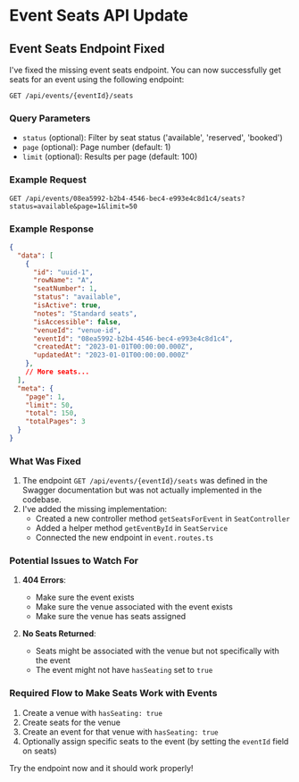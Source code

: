 # Event Seats API Update

## Event Seats Endpoint Fixed

I've fixed the missing event seats endpoint. You can now successfully get seats for an event using the following endpoint:

```
GET /api/events/{eventId}/seats
```

### Query Parameters

- `status` (optional): Filter by seat status ('available', 'reserved', 'booked')
- `page` (optional): Page number (default: 1)
- `limit` (optional): Results per page (default: 100)

### Example Request

```
GET /api/events/08ea5992-b2b4-4546-bec4-e993e4c8d1c4/seats?status=available&page=1&limit=50
```

### Example Response

```json
{
  "data": [
    {
      "id": "uuid-1",
      "rowName": "A",
      "seatNumber": 1,
      "status": "available",
      "isActive": true,
      "notes": "Standard seats",
      "isAccessible": false,
      "venueId": "venue-id",
      "eventId": "08ea5992-b2b4-4546-bec4-e993e4c8d1c4",
      "createdAt": "2023-01-01T00:00:00.000Z",
      "updatedAt": "2023-01-01T00:00:00.000Z"
    },
    // More seats...
  ],
  "meta": {
    "page": 1,
    "limit": 50,
    "total": 150,
    "totalPages": 3
  }
}
```

### What Was Fixed

1. The endpoint `GET /api/events/{eventId}/seats` was defined in the Swagger documentation but was not actually implemented in the codebase.
2. I've added the missing implementation:
   - Created a new controller method `getSeatsForEvent` in `SeatController`
   - Added a helper method `getEventById` in `SeatService`
   - Connected the new endpoint in `event.routes.ts`

### Potential Issues to Watch For

1. **404 Errors**:
   - Make sure the event exists
   - Make sure the venue associated with the event exists
   - Make sure the venue has seats assigned

2. **No Seats Returned**:
   - Seats might be associated with the venue but not specifically with the event
   - The event might not have `hasSeating` set to `true`

### Required Flow to Make Seats Work with Events

1. Create a venue with `hasSeating: true`
2. Create seats for the venue
3. Create an event for that venue with `hasSeating: true`
4. Optionally assign specific seats to the event (by setting the `eventId` field on seats)

Try the endpoint now and it should work properly!
